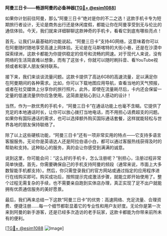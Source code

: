 **阿曼三日卡——畅游阿曼的必备神器[[TG💪+ @esim1088](https://t.me/s/esim1088)]**

如果你计划前往阿曼，那么“阿曼三日卡”绝对是你的不二之选！这款手机卡专为短期旅行者设计，无论是商务出行还是休闲度假，都能让你在阿曼享受到无与伦比的通信体验。今天，我们就来详细聊聊这款神奇的手机卡，看看它到底有哪些亮点！

首先，让我们从最基础的功能说起。“阿曼三日卡”支持4G网络，这意味着你可以在阿曼随时随地享受高速上网体验。无论是在马斯喀特的大街小巷，还是在沙漠中探索绿洲，这款卡都能为你提供稳定的信号和流畅的网速。对于现代人来说，没有网络的生活简直难以想象，而有了这张卡，你就可以随时刷抖音、看YouTube视频或者和家人朋友保持联系。

接下来，我们来谈谈流量问题。这款卡提供了高达6GB的高速流量，足以满足你在阿曼期间的各种需求。比如，你可以下载地图应用导航，查看当地的天气预报，或者在社交媒体上分享你的旅行照片。此外，即使在流量耗尽后，卡内还会保留一定量的低速流量供你应急使用。这简直是贴心到让人感动的设计！

当然，作为一款优秀的手机卡，“阿曼三日卡”在通话功能上也毫不含糊。它提供了充足的本地通话时长，让你可以放心拨打当地电话，而不用担心话费超支的问题。如果你有国际通话的需求，也可以选择额外购买国际通话套餐，这样就能轻松与世界各地的朋友保持联络了。

除了以上这些硬核功能，“阿曼三日卡”还有一项非常实用的特点——它支持多语言客服服务。无论你是英语达人还是阿拉伯语小白，都可以通过客服热线获得及时的帮助和支持。这种贴心的服务，真的会让你感受到满满的诚意。

说到这里，你可能会问：“这么好的手机卡，怎么注册呢？”别担心，注册过程非常简单快捷。首先，你需要确保自己的手机支持阿曼的频段（通常来说，市面上大多数智能手机都支持）。然后，你只需登录我们的官方网站或通过指定的应用程序进行在线购买即可。购买成功后，按照提示完成激活步骤，就能立即开始使用了。整个过程无需复杂的手续，也不需要亲自跑到实体店办理，真正实现了足不出户就能拥有优质通信服务的美好愿景。

最后，我们再来总结一下这款“阿曼三日卡”的优势：高速网络、充足流量、合理资费、便捷注册……每一个细节都彰显着它的专业性和用户友好度。无论你是第一次来到阿曼的新手游客，还是已经多次造访的老手玩家，这款卡都能为你带来前所未有的便利。

[[TG💪+ @esim1088](https://t.me/s/esim1088) ![Image](https://i.postimg.cc/4NQfJmqS/Snipaste-2025-05-13-00-14-12.png)]